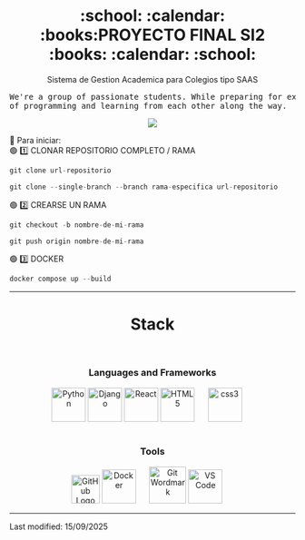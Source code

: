 
<div align="center" width="100">
	<h1>:school: :calendar: :books:PROYECTO FINAL SI2  :books: :calendar: :school:</h1>
</div>

<p align="center">
	Sistema de Gestion Academica para Colegios tipo SAAS
</p>

<!--
<h3 align="center">
  <b>Repositorio para almacenar todos los proyectos del semestre.</b>
</h3>
-->

<pre>
We're a group of passionate students. While preparing for exams, we're also diving into the world
of programming and learning from each other along the way.
</pre>

<p align="center">
  <a href="https://github.com/DenverCoder1/readme-typing-svg"><img src="https://readme-typing-svg.herokuapp.com?font=Time+New+Roman&color=cyan&size=25&center=true&vCenter=true&width=600&height=100&lines=Actualiza+tu+rama+en+todo+momento;Revisa+tu+codigo+antes+de+commitear;El+codigo+limpio+es+buen+camino..&hearts;"></a>
</p>

:rocket: Para iniciar:<br/>
:green_circle: :one: CLONAR REPOSITORIO COMPLETO / RAMA<br/>
```python
git clone url-repositorio
```


```python
git clone --single-branch --branch rama-especifica url-repositorio
```
:green_circle: :two: CREARSE UN RAMA<br/>

```python
git checkout -b nombre-de-mi-rama
```

```python
git push origin nombre-de-mi-rama
```
:green_circle: :three: DOCKER<br/>
```python
docker compose up --build
```

<hr>

<div align="center" width="100">
  <h1>Stack</h1>
  <!-- Languages -->
  </br>
  <h3>Languages and Frameworks</h3>
	<img
  		src="https://cdn.jsdelivr.net/gh/devicons/devicon@latest/icons/python/python-original.svg"
  		width="60px"
  		alt="Python">
	<img
	  src="https://cdn.jsdelivr.net/gh/devicons/devicon@latest/icons/django/django-plain.svg"
	  width="60px"
	  alt="Django">
	<img
	  src="https://cdn.jsdelivr.net/gh/devicons/devicon@latest/icons/react/react-original.svg"
	  width="60px"
	  alt="React">
  <img
    src="https://cdn.jsdelivr.net/gh/devicons/devicon@latest/icons/html5/html5-original-wordmark.svg"
    width="60px"
    alt="HTML5">
    &nbsp;&nbsp;&nbsp;&nbsp;
  <img
    src="https://cdn.jsdelivr.net/gh/devicons/devicon@latest/icons/css3/css3-original-wordmark.svg"
    width="60px"
    alt="css3">
    &nbsp;&nbsp;&nbsp;&nbsp;
    <!-- Frameworks -->
	
  </br>
    <!-- tools -->
  </br>
  <h3>Tools</h3>
  <img
    src="https://cdn.simpleicons.org/github/FFFFFF"
    width="50px"
    alt="GitHub Logo White">
  <img
    src="https://cdn.jsdelivr.net/gh/devicons/devicon@latest/icons/docker/docker-original-wordmark.svg"
    width="60px"
    alt="Docker">
    &nbsp;&nbsp;&nbsp;&nbsp;
  <img
    src="https://cdn.jsdelivr.net/gh/devicons/devicon@latest/icons/git/git-original-wordmark.svg"
    width="65px"
    alt="Git Wordmark">
  <img
    src="https://cdn.jsdelivr.net/gh/devicons/devicon@latest/icons/vscode/vscode-original-wordmark.svg"
    width="60px"
    alt="VS Code">
    &nbsp;&nbsp;&nbsp;&nbsp;
</div>
<hr>
Last modified: 15/09/2025
